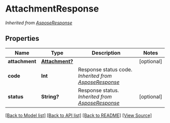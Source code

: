 # AttachmentResponse


*Inherited from [AsposeResponse](AsposeResponse.md)*
## Properties
Name | Type | Description | Notes
------------ | ------------- | ------------- | -------------
**attachment** | [**Attachment?**](Attachment.md) |  | [optional]
**code** | **Int** | Response status code.<br />*Inherited from [AsposeResponse](AsposeResponse.md)* | 
**status** | **String?** | Response status.<br />*Inherited from [AsposeResponse](AsposeResponse.md)* | [optional]

[[Back to Model list]](../README.md#documentation-for-models) [[Back to API list]](../README.md#documentation-for-api-endpoints) [[Back to README]](../README.md) [[View Source]](../src/models/AttachmentResponse.ts)

